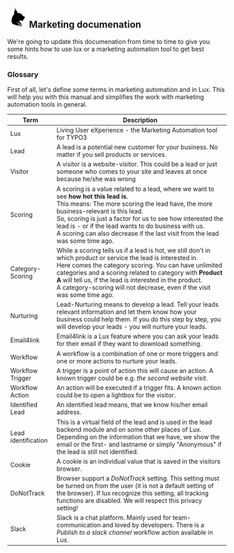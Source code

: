 <img align="left" src="../../Resources/Public/Icons/lux.svg" width="50" />

## Marketing documenation

We're going to update this documenation from time to time to give you some hints how to use lux or a marketing
automation tool to get best results.

### Glossary

First of all, let's define some terms in marketing automation and in Lux. This will help you with this manual and
simplifies the work with marketing automation tools in general.

| Term                      | Description                                                                                            |
| ------------------------- | ------------------------------------------------------------------------------------------------------ |
| Lux                       | Living User eXperience - the Marketing Automation tool for TYPO3                                       |
| Lead                      | A lead is a potential new customer for your business. No matter if you sell products or services.      |
| Visitor                   | A visitor is a website-visitor. This could be a lead or just someone who comes to your site and leaves at once because he/she was wrong |
| Scoring                   | A scoring is a value related to a lead, where we want to see **how hot this lead is**.<br>This means: The more scoring the lead have, the more business-relevant is this lead.<br>So, scoring is just a factor for us to see how interested the lead is - or if the lead wants to do business with us.<br>A scoring can also decrease if the last visit from the lead was some time ago. |
| Category-Scoring          | While a scoring tells us if a lead is hot, we still don't in which product or service the lead is interested in.<br>Here comes the category scoring. You can have unlimited categories and a scoring related to category with **Product A** will tell us, if the lead is interested in the product.<br>A category-scoring will not decrease, even if the visit was some time ago. |
| Nurturing                 | Lead-Nurturing means to develop a lead. Tell your leads relevant information and let them know how your business could help them. If you do this step by step, you will develop your leads - you will nurture your leads. |
| Email4link                | Email4link is a Lux feature where you can ask your leads for their email if they want to download something. |
| Workflow                  | A workflow is a combination of one or more triggers and one or more actions to nurture your leads.     |
| Workflow Trigger          | A trigger is a point of action this will cause an action. A known trigger could be e.g. *the second website visit*. |
| Workflow Action           | An action will be executed if a trigger fits. A known action could be to open a lightbox for the visitor. |
| Identified Lead           | An identified lead means, that we know his/her email address.                                          |
| Lead identification       | This is a virtual field of the lead and is used in the lead backend module and on some other places of Lux. Depending on the information that we have, we show the email or the first- and lastname or simply "Anonymous" if the lead is still not identified. |
| Cookie                    | A cookie is an individual value that is saved in the visitors browser.                                 |
| DoNotTrack                | Browser support a *DoNotTrack* setting. This setting must be turned on from the user (it is not a default setting of the browser). If lux recognize this setting, all tracking functions are disabled. We will respect this privacy setting! |
| Slack                     | Slack is a chat platform. Mainly used for team-communication and loved by developers. There is a *Publish to a slack channel* workflow action available in Lux. |
